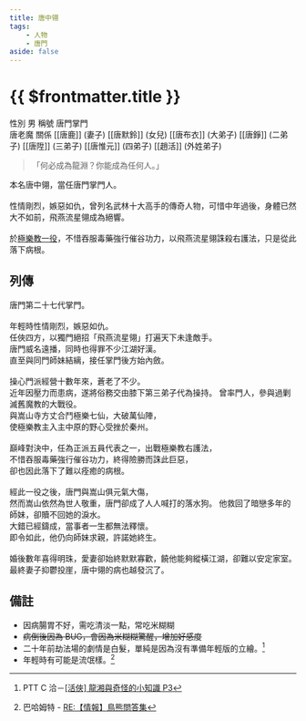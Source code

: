 ```yaml
---
title: 唐中翎
tags:
    - 人物
    - 唐門
aside: false
---
```


# {{ $frontmatter.title }}

<ChTabs position="bottom">
    <ChTab title="唐中翎">
        <Ch
            src='/images/characters/master/normal.webp' 
            position='right'/>
        <ChName nameZh='唐中翎' nameEn='Tang Zhong Ling' position='right' />
        <ChTable>
            <ChTr>
                <ChTd isTitle=true>
                    性別
                </ChTd>
                <ChTd>
                    男
                </ChTd>
            </ChTr>
            <ChTr>
                <ChTd isTitle=true>
                    稱號
                </ChTd>
                <ChTd>
                    唐門掌門<br>唐老魔
                </ChTd>
            </ChTr>
            <ChTr>
                <ChTd isTitle=true position='center'>
                    關係
                </ChTd>
            </ChTr>
            <ChTr>
                <ChTd position='center'>
                    [[唐鹿]] (妻子)
                </ChTd>
            </ChTr>
            <ChTr>
                <ChTd position='center'>
                    [[唐默鈴]] (女兒)
                </ChTd>
            </ChTr>
            <ChTr>
                <ChTd position='center'>  
                    [[唐布衣]] (大弟子)
                </ChTd>
            </ChTr>
            <ChTr>
                <ChTd position='center'>  
                    [[唐錚]] (二弟子)
                </ChTd>
            </ChTr>
            <ChTr>
                <ChTd position='center'>  
                    [[唐陞]] (三弟子)
                </ChTd>
            </ChTr>
            <ChTr>
                <ChTd position='center'>  
                    [[唐惟元]] (四弟子)
                </ChTd>
            </ChTr>
            <ChTr>
                <ChTd position='center'>
                    [[趙活]] (外姓弟子)
                </ChTd>
            </ChTr>
        </ChTable>
    </ChTab>
</ChTabs>

> 「何必成為龍淵？你能成為任何人。」

本名唐中翎，當任唐門掌門人。
<br><br>
性情剛烈，嫉惡如仇，曾列名武林十大高手的傳奇人物，可惜中年過後，身體已然大不如前，飛燕流星翎成為絕響。
<br><br>
於[極樂教一役](/event/stories/決戰極樂教)，不惜吞服毒藥強行催谷功力，以飛燕流星翎誅殺右護法，只是從此落下病根。

## 列傳

<Tabs>
  <Tab title="列傳一">
	唐門第二十七代掌門。<br><br>
	年輕時性情剛烈，嫉惡如仇。<br>
	任俠四方，以獨門絕招「飛燕流星翎」打遍天下未逢敵手。<br>
	唐門威名遠播，同時也得罪不少江湖好漢。<br>
	直至與同門師妹結縭，接任掌門後方始內斂。<br><br>
	操心門派經營十數年來，蒼老了不少。<br>
	近年因壓力而患病，遂將俗務交由膝下第三弟子代為操持。
  </Tab>
  <Tab title="列傳二">
	曾率門人，參與過剿滅舊魔教的大戰役。<br>
	與嵩山寺方丈合鬥極樂七仙，大破萬仙陣，<br>
	使極樂教主入主中原的野心受挫於秦州。<br><br>
	巔峰對決中，任為正派五員代表之一，出戰極樂教右護法，<br>
	不惜吞服毒藥強行催谷功力，終得險勝而誅此巨惡，<br>
	卻也因此落下了難以痊癒的病根。<br><br>
	經此一役之後，唐門與嵩山俱元氣大傷，<br>
	然而嵩山依然為世人敬重，唐門卻成了人人喊打的落水狗。
  </Tab>
  <Tab title="列傳三">
	他救回了暗戀多年的師妹，卻贖不回她的淚水。<br>
	大錯已經鑄成，當事者一生都無法釋懷。<br>
	即令如此，他仍向師妹求親，許諾她終生。<br><br>
	婚後數年喜得明珠，愛妻卻始終默默寡歡，饒他能夠縱橫江湖，卻難以安定家室。<br>
	最終妻子抑鬱投崖，唐中翎的病也越發沉了。
  </Tab>
</Tabs>

## 備註

-   因病腸胃不好，需吃清淡一點，常吃米糊糊
-   ~~病倒後因為 BUG，會因為米糊糊驚醒，增加好感度~~
-   二十年前劫法場的劇情是白髮，單純是因為沒有準備年輕版的立繪。[^1]
-   年輕時有可能是流氓樣。[^2]

[^1]: PTT C 洽－[\[活俠\] 龍湘與奇怪的小知識 P3](https://www.ptt.cc/bbs/C_Chat/M.1729093866.A.C8A.html)
[^2]: 巴哈姆特 - [RE:【情報】鳥熊問答集](https://forum.gamer.com.tw/Co.php?bsn=73317&sn=12029)
